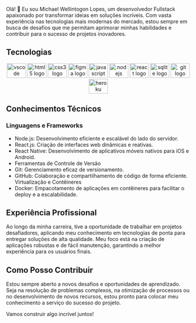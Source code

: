 Olá! 👋 Eu sou Michael Wellintogon Lopes, um desenvolvedor Fullstack apaixonado por transformar ideias em soluções incríveis. Com vasta experiência nas tecnologias mais modernas do mercado, estou sempre em busca de desafios que me permitam aprimorar minhas habilidades e contribuir para o sucesso de projetos inovadores.

## Tecnologias

<p align="center">
  <img src="https://cdn.jsdelivr.net/gh/devicons/devicon/icons/vscode/vscode-original.svg" height="40" width="52" alt="vscode logo"/>
  <img src="https://cdn.jsdelivr.net/gh/devicons/devicon/icons/html5/html5-original.svg" height="40" width="52" alt="html5 logo"  />
  <img src="https://cdn.jsdelivr.net/gh/devicons/devicon/icons/css3/css3-original.svg" height="40" width="52" alt="css3 logo"  />
  <img src="https://cdn.jsdelivr.net/gh/devicons/devicon/icons/figma/figma-original.svg" height="40" width="52" alt="figma logo"   />
  <img src="https://cdn.jsdelivr.net/gh/devicons/devicon/icons/javascript/javascript-original.svg" height="40" width="52" alt="javascript logo"  />
  <img src="https://cdn.jsdelivr.net/gh/devicons/devicon/icons/nodejs/nodejs-original.svg" height="40" width="52" alt="nodejs logo"  />
  <img src="https://cdn.jsdelivr.net/gh/devicons/devicon/icons/react/react-original-wordmark.svg" height="40" width="52" alt="react logo" />
  <img src="https://cdn.jsdelivr.net/gh/devicons/devicon/icons/sqlite/sqlite-original-wordmark.svg" height="40" width="52" alt="sqlite logo" />
  <img src="https://cdn.jsdelivr.net/gh/devicons/devicon/icons/git/git-original.svg" height="40" width="52" alt="git logo"  />
  <img src="https://cdn.jsdelivr.net/gh/devicons/devicon/icons/heroku/heroku-original-wordmark.svg" height="40" width="52" alt="heroku logo"   />
<div>


## Conhecimentos Técnicos

### Linguagens e Frameworks
* Node.js: Desenvolvimento eficiente e escalável do lado do servidor.
* React.js: Criação de interfaces web dinâmicas e reativas.
* React Native: Desenvolvimento de aplicativos móveis nativos para iOS e Android.
* Ferramentas de Controle de Versão
* Git: Gerenciamento eficaz de versionamento.
* GitHub: Colaboração e compartilhamento de código de forma eficiente. Virtualização e Contêineres
* Docker: Empacotamento de aplicações em contêineres para facilitar o deploy e a escalabilidade.

## Experiência Profissional
Ao longo da minha carreira, tive a oportunidade de trabalhar em projetos desafiadores, aplicando meu conhecimento em tecnologias de ponta para entregar soluções de alta qualidade. Meu foco está na criação de aplicações robustas e de fácil manutenção, garantindo a melhor experiência para os usuários finais.

## Como Posso Contribuir
Estou sempre aberto a novos desafios e oportunidades de aprendizado. Seja na resolução de problemas complexos, na otimização de processos ou no desenvolvimento de novos recursos, estou pronto para colocar meu conhecimento a serviço do sucesso do projeto.

Vamos construir algo incrível juntos!

